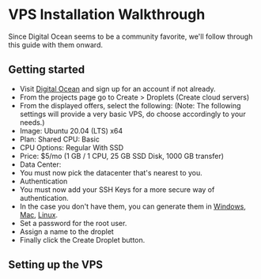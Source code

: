 # VPS Installation Walkthrough

Since Digital Ocean seems to be a community favorite, we'll follow through this guide with them onward.

## Getting started
- Visit [Digital Ocean](https://cloud.digitalocean.com/registrations/new) and sign up for an account if not already.
- From the projects page go to Create > Droplets (Create cloud servers)
- From the displayed offers, select the following: (Note: The following settings will provide a very basic VPS, do choose accordingly to your needs.)
 - Image:       Ubuntu 20.04 (LTS) x64
 - Plan:        Shared CPU: Basic
 - CPU Options: Regular With SSD
 - Price:       $5/mo (1 GB / 1 CPU, 25 GB SSD Disk, 1000 GB transfer)
- Data Center:
 - You must now pick the datacenter that's nearest to you.
- Authentication
 - You must now add your SSH Keys for a more secure way of authentication. 
 - In the case you don't have them, you can generate them in [Windows](https://phoenixnap.com/kb/generate-ssh-key-windows-10), [Mac](https://docs.joyent.com/public-cloud/getting-started/ssh-keys/generating-an-ssh-key-manually/manually-generating-your-ssh-key-in-mac-os-x), [Linux](https://docs.oracle.com/en/cloud/cloud-at-customer/occ-get-started/generate-ssh-key-pair.html).
- Set a password for the root user.
- Assign a name to the droplet
- Finally click the Create Droplet button.

## Setting up the VPS
